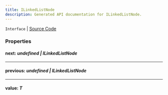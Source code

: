 ```yaml
---
title: ILinkedListNode
description: Generated API documentation for ILinkedListNode.
---
```


`Interface` | [Source Code](https://github.com/mrCamelCode/jtjs/blob/ddfaeb1a2c9bf793372bb41076f65f452b124091/libs/data/lib/collections/ILinkedListNode.ts#L1)

### Properties

#### next: _undefined | ILinkedListNode<T>_

---

#### previous: _undefined | ILinkedListNode<T>_

---

#### value: _T_